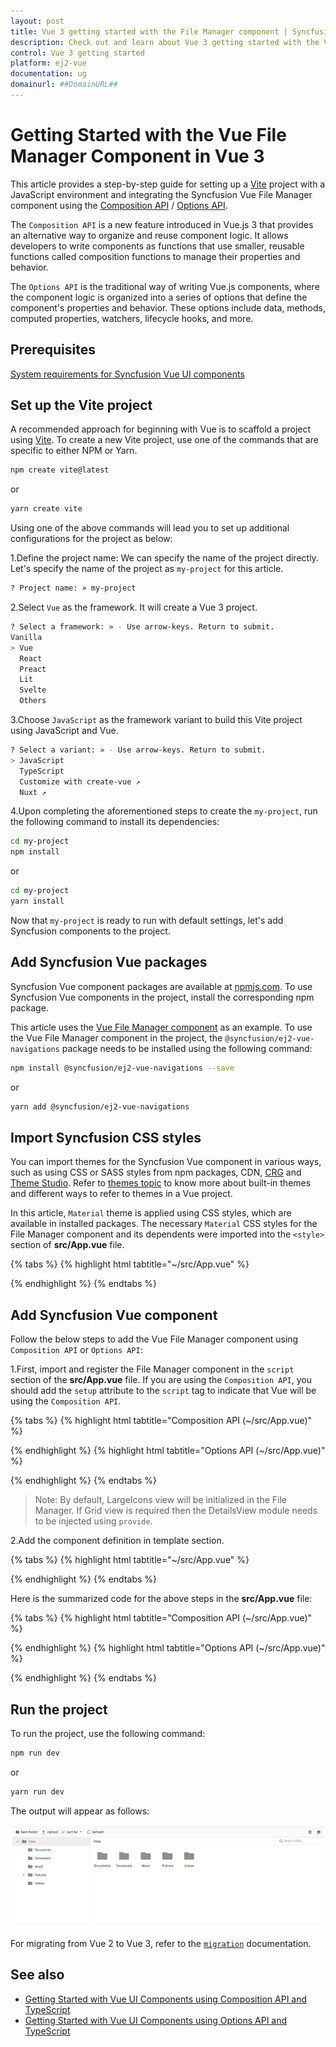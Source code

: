 ```yaml
---
layout: post
title: Vue 3 getting started with the File Manager component | Syncfusion
description: Check out and learn about Vue 3 getting started with the Vue File Manager component of Syncfusion Essential JS 2 and more details.
control: Vue 3 getting started
platform: ej2-vue
documentation: ug
domainurl: ##DomainURL##
---
```


# Getting Started with the Vue File Manager Component in Vue 3

This article provides a step-by-step guide for setting up a [Vite](https://vitejs.dev/) project with a JavaScript environment and integrating the Syncfusion Vue File Manager component using the [Composition API](https://vuejs.org/guide/introduction.html#composition-api) / [Options API](https://vuejs.org/guide/introduction.html#options-api).

The `Composition API` is a new feature introduced in Vue.js 3 that provides an alternative way to organize and reuse component logic. It allows developers to write components as functions that use smaller, reusable functions called composition functions to manage their properties and behavior.

The `Options API` is the traditional way of writing Vue.js components, where the component logic is organized into a series of options that define the component's properties and behavior. These options include data, methods, computed properties, watchers, lifecycle hooks, and more.

## Prerequisites

[System requirements for Syncfusion Vue UI components](https://ej2.syncfusion.com/vue/documentation/system-requirements/)

## Set up the Vite project

A recommended approach for beginning with Vue is to scaffold a project using [Vite](https://vitejs.dev/). To create a new Vite project, use one of the commands that are specific to either NPM or Yarn.

```bash
npm create vite@latest
```

or

```bash
yarn create vite
```

Using one of the above commands will lead you to set up additional configurations for the project as below:

1.Define the project name: We can specify the name of the project directly. Let's specify the name of the project as `my-project` for this article.

```bash
? Project name: » my-project
```

2.Select `Vue` as the framework. It will create a Vue 3 project.

```bash
? Select a framework: » - Use arrow-keys. Return to submit.
Vanilla
> Vue
  React
  Preact
  Lit
  Svelte
  Others
```

3.Choose `JavaScript` as the framework variant to build this Vite project using JavaScript and Vue.

```bash
? Select a variant: » - Use arrow-keys. Return to submit.
> JavaScript
  TypeScript
  Customize with create-vue ↗
  Nuxt ↗
```

4.Upon completing the aforementioned steps to create the `my-project`, run the following command to install its dependencies:

```bash
cd my-project
npm install
```

or

```bash
cd my-project
yarn install
```

Now that `my-project` is ready to run with default settings, let's add Syncfusion components to the project.

## Add Syncfusion Vue packages

Syncfusion Vue component packages are available at [npmjs.com](https://www.npmjs.com/search?q=ej2-vue). To use Syncfusion Vue components in the project, install the corresponding npm package.

This article uses the [Vue File Manager component](https://www.syncfusion.com/vue-components/vue-file-manager) as an example. To use the Vue File Manager component in the project, the `@syncfusion/ej2-vue-navigations` package needs to be installed using the following command:

```bash
npm install @syncfusion/ej2-vue-navigations --save
```

or

```bash
yarn add @syncfusion/ej2-vue-navigations
```

## Import Syncfusion CSS styles

You can import themes for the Syncfusion Vue component in various ways, such as using CSS or SASS styles from npm packages, CDN, [CRG](https://ej2.syncfusion.com/javascript/documentation/common/custom-resource-generator/) and [Theme Studio](https://ej2.syncfusion.com/vue/documentation/appearance/theme-studio/). Refer to [themes topic](https://ej2.syncfusion.com/vue/documentation/appearance/theme/) to know more about built-in themes and different ways to refer to themes in a Vue project.

In this article, `Material` theme is applied using CSS styles, which are available in installed packages. The necessary `Material` CSS styles for the File Manager component and its dependents were imported into the `<style>` section of **src/App.vue** file.

{% tabs %}
{% highlight html tabtitle="~/src/App.vue" %}

<style>
  @import "../node_modules/@syncfusion/ej2-base/styles/material.css";
  @import "../node_modules/@syncfusion/ej2-icons/styles/material.css";
  @import "../node_modules/@syncfusion/ej2-inputs/styles/material.css";
  @import "../node_modules/@syncfusion/ej2-popups/styles/material.css";
  @import "../node_modules/@syncfusion/ej2-buttons/styles/material.css";
  @import "../node_modules/@syncfusion/ej2-splitbuttons/styles/material.css";
  @import "../node_modules/@syncfusion/ej2-navigations/styles/material.css";
  @import "../node_modules/@syncfusion/ej2-layouts/styles/material.css";
  @import "../node_modules/@syncfusion/ej2-grids/styles/material.css";
  @import "../node_modules/@syncfusion/ej2-vue-filemanager/styles/material.css";
</style>

{% endhighlight %}
{% endtabs %}

## Add Syncfusion Vue component

Follow the below steps to add the Vue File Manager component using `Composition API` or `Options API`:

1.First, import and register the File Manager component in the `script` section of the **src/App.vue** file. If you are using the `Composition API`, you should add the `setup` attribute to the `script` tag to indicate that Vue will be using the `Composition API`.

{% tabs %}
{% highlight html tabtitle="Composition API (~/src/App.vue)" %}

<script setup>
  import { FileManagerComponent as EjsFilemanager, DetailsView, NavigationPane, Toolbar } from "@syncfusion/ej2-vue-filemanager";
</script>

{% endhighlight %}
{% highlight html tabtitle="Options API (~/src/App.vue)" %}

<script>
import { FileManagerComponent, DetailsView, NavigationPane, Toolbar } from "@syncfusion/ej2-vue-filemanager";
//Component registration
export default {
  name: "App",
  components: {
    "ejs-filemanager": FileManagerComponent 
  }
}
</script>

{% endhighlight %}
{% endtabs %}

  >Note: By default, LargeIcons view will be initialized in the File Manager. If Grid view is required then the DetailsView module needs to be injected using `provide`.

2.Add the component definition in template section.

{% tabs %}
{% highlight html tabtitle="~/src/App.vue" %}

<template>
  <ejs-filemanager id="file-manager" :ajaxSettings="ajaxSettings"></ejs-filemanager>
</template>

{% endhighlight %}
{% endtabs %}

Here is the summarized code for the above steps in the **src/App.vue** file:

{% tabs %}
{% highlight html tabtitle="Composition API (~/src/App.vue)" %}

<template>
  <ejs-filemanager id="file-manager" :ajaxSettings="ajaxSettings"></ejs-filemanager>
</template>

<script setup>
  import { FileManagerComponent as EjsFilemanager, DetailsView, NavigationPane, Toolbar } from "@syncfusion/ej2-vue-filemanager";
  import { provide } from "vue";

  const filemanager = [DetailsView, NavigationPane, Toolbar];
  provide('filemanager', filemanager);

  const ajaxSettings = {
    url: "https://ej2-aspcore-service.azurewebsites.net/api/FileManager/FileOperations",
    getImageUrl: "https://ej2-aspcore-service.azurewebsites.net/api/FileManager/GetImage",
    uploadUrl: "https://ej2-aspcore-service.azurewebsites.net/api/FileManager/Upload",
    downloadUrl: "https://ej2-aspcore-service.azurewebsites.net/api/FileManager/Download"
  };
</script>

<style>
  @import "../node_modules/@syncfusion/ej2-base/styles/material.css";
  @import "../node_modules/@syncfusion/ej2-icons/styles/material.css";
  @import "../node_modules/@syncfusion/ej2-inputs/styles/material.css";
  @import "../node_modules/@syncfusion/ej2-popups/styles/material.css";
  @import "../node_modules/@syncfusion/ej2-buttons/styles/material.css";
  @import "../node_modules/@syncfusion/ej2-splitbuttons/styles/material.css";
  @import "../node_modules/@syncfusion/ej2-navigations/styles/material.css";
  @import "../node_modules/@syncfusion/ej2-layouts/styles/material.css";
  @import "../node_modules/@syncfusion/ej2-grids/styles/material.css";
  @import "../node_modules/@syncfusion/ej2-vue-filemanager/styles/material.css";
</style>

{% endhighlight %}
{% highlight html tabtitle="Options API (~/src/App.vue)" %}

<template>
  <ejs-filemanager id="file-manager" :ajaxSettings="ajaxSettings"></ejs-filemanager>
</template>

<script>
import { FileManagerComponent, DetailsView, NavigationPane, Toolbar } from "@syncfusion/ej2-vue-filemanager";
//Component registration
export default {
  name: "App",
  components: {
    "ejs-filemanager": FileManagerComponent
  },
  data() {
    return {
      ajaxSettings:
      {
        url: "https://ej2-aspcore-service.azurewebsites.net/api/FileManager/FileOperations",
        getImageUrl: "https://ej2-aspcore-service.azurewebsites.net/api/FileManager/GetImage",
        uploadUrl: "https://ej2-aspcore-service.azurewebsites.net/api/FileManager/Upload",
        downloadUrl: "https://ej2-aspcore-service.azurewebsites.net/api/FileManager/Download"
      },
    };
  },
  provide: {
    filemanager: [DetailsView, NavigationPane, Toolbar]
  }
}
</script>

<style>
  @import "../node_modules/@syncfusion/ej2-base/styles/material.css";
  @import "../node_modules/@syncfusion/ej2-icons/styles/material.css";
  @import "../node_modules/@syncfusion/ej2-inputs/styles/material.css";
  @import "../node_modules/@syncfusion/ej2-popups/styles/material.css";
  @import "../node_modules/@syncfusion/ej2-buttons/styles/material.css";
  @import "../node_modules/@syncfusion/ej2-splitbuttons/styles/material.css";
  @import "../node_modules/@syncfusion/ej2-navigations/styles/material.css";
  @import "../node_modules/@syncfusion/ej2-layouts/styles/material.css";
  @import "../node_modules/@syncfusion/ej2-grids/styles/material.css";
  @import "../node_modules/@syncfusion/ej2-vue-filemanager/styles/material.css";
</style>

{% endhighlight %}
{% endtabs %}

## Run the project

To run the project, use the following command:

```bash
npm run dev
```

or

```bash
yarn run dev
```

The output will appear as follows:

![vue-3-js-file-manager](./images/vue3-filemanager-demo.PNG)

For migrating from Vue 2 to Vue 3, refer to the [`migration`](https://ej2.syncfusion.com/vue/documentation/getting-started/vue3-tutorial/#migration-from-vue-2-to-vue-3) documentation.

## See also

* [Getting Started with Vue UI Components using Composition API and TypeScript](../getting-started/vue-3-ts-composition.md)
* [Getting Started with Vue UI Components using Options API and TypeScript](../getting-started/vue-3-ts-options.md)